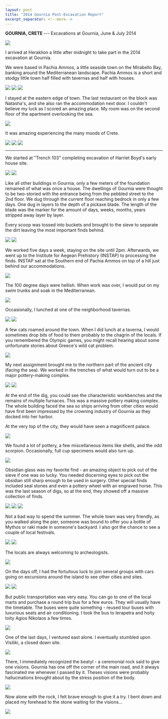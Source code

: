 ```yaml
---
layout: post
title: "2014 Gournia Post-Excavation Report"
excerpt_separator: <!--more-->
---
```

<b>GOURNIA, CRETE </b> --- Excavations at Gournia, June & July 2014

<img src= "/assets/images/IMG_1015.JPG"/>

I arrived at Heraklion a little after midnight to take part in the 2014 excavation at Gournia. <!--more-->

We were based in Pachia Ammos, a little seaside town on the Mirabello Bay, banking around the Mediterranean landscape. Pachia Ammos is a short and stodgy little town half filled with tavernas and half with houses.

<img src= "/assets/images/GreecePA 022.JPG"/>

<img src= "/assets/images/GreecePA 087.JPG"/>

<img src= "/assets/images/GreecePA 129.JPG"/>

I stayed at the eastern edge of town. The last restaurant on the block was Natasha's, and she also ran the accommodation next door. I couldn't believe my luck as I scored an amazing place. My room was on the second floor of the apartment overlooking the sea.

<img src= "/assets/images/GreecePA 101.JPG"/>

It was amazing experiencing the many moods of Crete.

<img src= "/assets/images/GreecePA 030.JPG"/>

<img src= "/assets/images/GreecePA 031.JPG"/>

<img src= "/assets/images/GreecePA 039.JPG"/>

<hr>

We started at "Trench 103" completing excavation of Harriet Boyd's early house site.

<img src= "/assets/images/GreecePA 061.JPG"/>

<img src= "/assets/images/GreecePA 064.JPG"/>

Like all other buildings in Gournia, only a few meters of the foundation remained of what was once a house. The dwellings of Gournia were thought to be two-storied with the entrance being from the pebbled street to the 2nd floor. We dug through the current floor reaching bedrock in only a few days. One dug in layers to the depth of a pickaxe blade. The length of the blade was the marker for the amount of days, weeks, months, years stripped away layer by layer.

Every scoop was tossed into buckets and brought to the sieve to separate the dirt leaving the most important finds behind.

<img src= "/assets/images/IMG_1155.JPG"/>

<img src= "/assets/images/IMG_1152.JPG"/>

We worked five days a week, staying on the site until 2pm. Afterwards, we went up to the Institute for Aegean Prehistory (INSTAP) to processing the finds. INSTAP sat at the Southern end of Pachia Ammos on top of a hill just behind our accommodations.

<img src= "/assets/images/GreecePA 112.JPG"/>

The 100 degree days were hellish. When work was over, I would put on my swim trunks and soak in the Mediterranean.

<img src= "/assets/images/GreecePA 058.JPG"/>

Occasionally, I lunched at one of the neighborhood tavernas.

<img src= "/assets/images/GreecePA 074.JPG"/>

<img src= "/assets/images/GreecePA 077.JPG"/>

A few cats roamed around the town. When I did lunch at a taverna, I would sometimes drop bits of food to them probably to the chagrin of the locals. If you remembered the Olympic games, you might recall hearing about some unfortunate stories about Greece's wild cat problem.

<img src= "/assets/images/GreecePA 117.JPG"/>

My next assignment brought me to the northern part of the ancient city (facing the sea). We worked in the trenches of what would turn out to be a major pottery-making complex.

<img src= "/assets/images/IMG_1157.JPG"/>

<img src= "/assets/images/IMG_1169.JPG"/>

At the end of the dig, you could see the characteristic workbenches and the remains of multiple furnaces. This was a massive pottery making complex. The whole building faced the sea so ships arriving from other cities would have first been impressed by the crowning industry of Gournia as they docked into her harbor.

At the very top of the city, they would have seen a magnificent palace.

<img src= "/assets/images/027.JPG"/>

We found a lot of pottery, a few miscellaneous items like shells, and the odd scorpion. Occasionally, full cup specimens would also turn up.

<img src= "/assets/images/GreecePA 082.JPG"/>

Obsidian glass was my favorite find - an amazing object to pick out of the sieve if one was so lucky. You needed discerning eyes to pick out the obsidian still sharp enough to be used in surgery. Other special finds included seal stones and even a pottery wheel with an engraved horse. This was the last season of digs, so at the end, they showed off a massive collection of finds.

<img src= "/assets/images/035.JPG"/>

<img src= "/assets/images/IMG_1213.JPG"/>

<img src= "/assets/images/IMG_1214.JPG"/>

Not a bad way to spend the summer. The whole town was very friendly, as you walked along the pier, someone was bound to offer you a bottle of Mythos or raki made in someone's backyard. I also got the chance to see a couple of local festivals.

<img src= "/assets/images/GreeceAN 225.JPG"/>

<img src= "/assets/images/GreeceAN 227.JPG"/>

The locals are always welcoming to archeologists.

<img src= "/assets/images/014.JPG"/>

On the days off, I had the fortuitous luck to join several groups with cars going on excursions around the island to see other cities and sites.

<img src= "/assets/images/IMG_1418.JPG"/>

<img src= "/assets/images/IMG_1459.JPG"/>

But public transportation was very easy. You can go to one of the local marts and purchase a round trip bus for a few euros. They will usually have the timetable. The buses were quite something - reused tour buses with luxurious seats and air conditioning. I took the bus to Ierapetra and hoity toity Agios Nikolaos a few times.

<img src= "/assets/images/GreeceAN 051.JPG"/>

One of the last days, I ventured east alone. I eventually stumbled upon Visiliki, a closed down site.

<img src= "/assets/images/109.JPG"/>

There, I immediately recognized the beatyl - a ceremonial rock said to give one visions. Gournia has one off the corner of the main road, and it always fascinated me whenever I passed by it. Theses visions were probably hallucinations brought about by the stress position of the body.

<img src= "/assets/images/143.JPG"/>

Now alone with the rock, I felt brave enough to give it a try. I bent down and placed my forehead to the stone waiting for the visions...

<img src= "/assets/images/IMG_1132.JPG"/>
